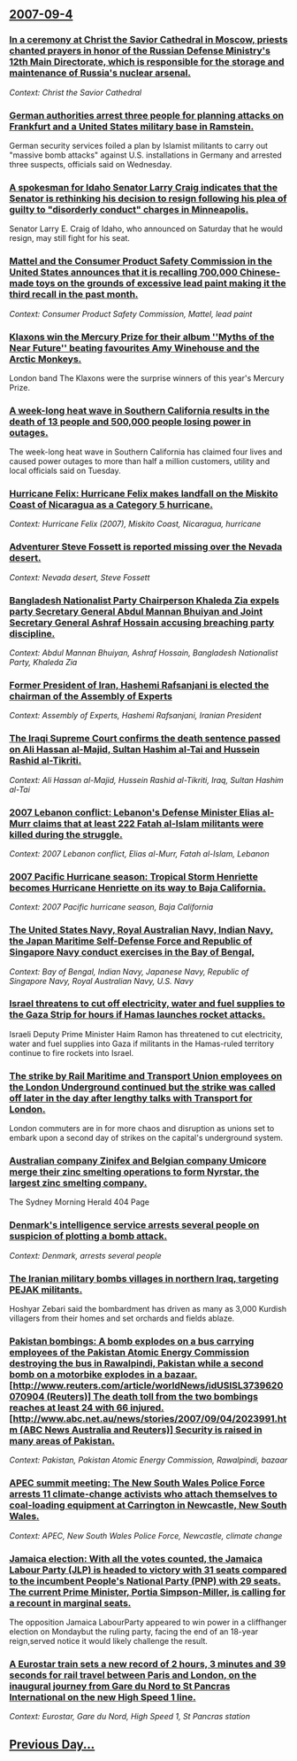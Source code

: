 ## [2007-09-4](/news/2007/09/4/index.md)

### [ In a ceremony at Christ the Savior Cathedral in Moscow, priests chanted prayers in honor of the Russian Defense Ministry's 12th Main Directorate, which is responsible for the storage and maintenance of Russia's nuclear arsenal. ](/news/2007/09/4/in-a-ceremony-at-christ-the-savior-cathedral-in-moscow-priests-chanted-prayers-in-honor-of-the-russian-defense-ministry-s-12th-main-direct.md)
_Context: Christ the Savior Cathedral_

### [ German authorities arrest three people for planning attacks on Frankfurt and a United States military base in Ramstein. ](/news/2007/09/4/german-authorities-arrest-three-people-for-planning-attacks-on-frankfurt-and-a-united-states-military-base-in-ramstein.md)
German security services foiled a plan by Islamist militants to carry out &quot;massive bomb attacks&quot; against U.S. installations in Germany and arrested three suspects, officials said on Wednesday.

### [ A spokesman for Idaho Senator Larry Craig indicates that the Senator is rethinking his decision to resign following his plea of guilty to "disorderly conduct" charges in Minneapolis. ](/news/2007/09/4/a-spokesman-for-idaho-senator-larry-craig-indicates-that-the-senator-is-rethinking-his-decision-to-resign-following-his-plea-of-guilty-to.md)
Senator Larry E. Craig of Idaho, who announced on Saturday that he would resign, may still fight for his seat.

### [ Mattel and the Consumer Product Safety Commission in the United States announces that it is recalling 700,000 Chinese-made toys on the grounds of excessive lead paint making it the third recall in the past month. ](/news/2007/09/4/mattel-and-the-consumer-product-safety-commission-in-the-united-states-announces-that-it-is-recalling-700-000-chinese-made-toys-on-the-grou.md)
_Context: Consumer Product Safety Commission, Mattel, lead paint_

### [ Klaxons win the Mercury Prize for their album ''Myths of the Near Future'' beating favourites Amy Winehouse and the Arctic Monkeys. ](/news/2007/09/4/klaxons-win-the-mercury-prize-for-their-album-myths-of-the-near-future-beating-favourites-amy-winehouse-and-the-arctic-monkeys.md)
London band The Klaxons were the surprise winners of this year&#039;s Mercury Prize.

### [ A week-long heat wave in Southern California results in the death of 13 people and 500,000 people losing power in outages. ](/news/2007/09/4/a-week-long-heat-wave-in-southern-california-results-in-the-death-of-13-people-and-500-000-people-losing-power-in-outages.md)
The week-long heat wave in Southern California has claimed four lives and caused power outages to more than half a million customers, utility and local officials said on Tuesday.

### [ Hurricane Felix: Hurricane Felix makes landfall on the Miskito Coast of Nicaragua as a Category 5 hurricane. ](/news/2007/09/4/hurricane-felix-p-hurricane-felix-makes-landfall-on-the-miskito-coast-of-nicaragua-as-a-category-5-hurricane.md)
_Context: Hurricane Felix (2007), Miskito Coast, Nicaragua, hurricane_

### [ Adventurer Steve Fossett is reported missing over the Nevada desert. ](/news/2007/09/4/adventurer-steve-fossett-is-reported-missing-over-the-nevada-desert.md)
_Context: Nevada desert, Steve Fossett_

### [ Bangladesh Nationalist Party Chairperson Khaleda Zia expels party Secretary General Abdul Mannan Bhuiyan and Joint Secretary General Ashraf Hossain accusing breaching party discipline. ](/news/2007/09/4/bangladesh-nationalist-party-chairperson-khaleda-zia-expels-party-secretary-general-abdul-mannan-bhuiyan-and-joint-secretary-general-ashraf.md)
_Context: Abdul Mannan Bhuiyan, Ashraf Hossain, Bangladesh Nationalist Party, Khaleda Zia_

### [ Former President of Iran, Hashemi Rafsanjani is elected the chairman of the Assembly of Experts ](/news/2007/09/4/former-president-of-iran-hashemi-rafsanjani-is-elected-the-chairman-of-the-assembly-of-experts.md)
_Context: Assembly of Experts, Hashemi Rafsanjani, Iranian President_

### [ The Iraqi Supreme Court confirms the death sentence passed on Ali Hassan al-Majid, Sultan Hashim al-Tai and Hussein Rashid al-Tikriti. ](/news/2007/09/4/the-iraqi-supreme-court-confirms-the-death-sentence-passed-on-ali-hassan-al-majid-sultan-hashim-al-tai-and-hussein-rashid-al-tikriti.md)
_Context: Ali Hassan al-Majid, Hussein Rashid al-Tikriti, Iraq, Sultan Hashim al-Tai_

### [ 2007 Lebanon conflict: Lebanon's Defense Minister Elias al-Murr claims that at least 222 Fatah al-Islam militants were killed during the struggle. ](/news/2007/09/4/2007-lebanon-conflict-lebanon-s-defense-minister-elias-al-murr-claims-that-at-least-222-fatah-al-islam-militants-were-killed-during-the-st.md)
_Context: 2007 Lebanon conflict, Elias al-Murr, Fatah al-Islam, Lebanon_

### [ 2007 Pacific Hurricane season: Tropical Storm Henriette becomes Hurricane Henriette on its way to Baja California. ](/news/2007/09/4/2007-pacific-hurricane-season-tropical-storm-henriette-becomes-hurricane-henriette-on-its-way-to-baja-california.md)
_Context: 2007 Pacific hurricane season, Baja California_

### [ The United States Navy, Royal Australian Navy, Indian Navy, the Japan Maritime Self-Defense Force and Republic of Singapore Navy conduct exercises in the Bay of Bengal, ](/news/2007/09/4/the-united-states-navy-royal-australian-navy-indian-navy-the-japan-maritime-self-defense-force-and-republic-of-singapore-navy-conduct-ex.md)
_Context: Bay of Bengal, Indian Navy, Japanese Navy, Republic of Singapore Navy, Royal Australian Navy, U.S. Navy_

### [ Israel threatens to cut off electricity, water and fuel supplies to the Gaza Strip for hours if Hamas launches rocket attacks. ](/news/2007/09/4/israel-threatens-to-cut-off-electricity-water-and-fuel-supplies-to-the-gaza-strip-for-hours-if-hamas-launches-rocket-attacks.md)
Israeli Deputy Prime Minister Haim Ramon has threatened to cut electricity, water and fuel supplies into Gaza if militants in the Hamas-ruled territory continue to fire rockets into Israel.

### [ The strike by Rail Maritime and Transport Union employees on the London Underground continued but the strike was called off later in the day after lengthy talks with Transport for London. ](/news/2007/09/4/the-strike-by-rail-maritime-and-transport-union-employees-on-the-london-underground-continued-but-the-strike-was-called-off-later-in-the-da.md)
London commuters are in for more chaos and disruption as unions set to embark upon a second day of strikes on the capital&#039;s underground system.

### [ Australian company Zinifex and Belgian company Umicore merge their zinc smelting operations to form Nyrstar, the largest zinc smelting company. ](/news/2007/09/4/australian-company-zinifex-and-belgian-company-umicore-merge-their-zinc-smelting-operations-to-form-nyrstar-the-largest-zinc-smelting-comp.md)
The Sydney Morning Herald 404 Page

### [ Denmark's intelligence service arrests several people on suspicion of plotting a bomb attack. ](/news/2007/09/4/denmark-s-intelligence-service-arrests-several-people-on-suspicion-of-plotting-a-bomb-attack.md)
_Context: Denmark, arrests several people_

### [ The Iranian military bombs villages in northern Iraq, targeting PEJAK militants. ](/news/2007/09/4/the-iranian-military-bombs-villages-in-northern-iraq-targeting-pejak-militants.md)
Hoshyar Zebari said the bombardment has driven as many as 3,000 Kurdish villagers from their homes and set orchards and fields ablaze.

### [ Pakistan bombings: A bomb explodes on a bus carrying employees of the Pakistan Atomic Energy Commission destroying the bus in Rawalpindi, Pakistan while a second bomb on a motorbike explodes in a bazaar. [http://www.reuters.com/article/worldNews/idUSISL3739620070904 (Reuters)] The death toll from the two bombings reaches at least 24 with 66 injured. [http://www.abc.net.au/news/stories/2007/09/04/2023991.htm (ABC News Australia and Reuters)]  Security is raised in many areas of Pakistan. ](/news/2007/09/4/pakistan-bombings-p-a-bomb-explodes-on-a-bus-carrying-employees-of-the-pakistan-atomic-energy-commission-destroying-the-bus-in-rawalpindi.md)
_Context: Pakistan, Pakistan Atomic Energy Commission, Rawalpindi, bazaar_

### [ APEC summit meeting: The New South Wales Police Force arrests 11 climate-change activists who attach themselves to coal-loading equipment at Carrington in Newcastle, New South Wales. ](/news/2007/09/4/apec-summit-meeting-p-the-new-south-wales-police-force-arrests-11-climate-change-activists-who-attach-themselves-to-coal-loading-equipment.md)
_Context: APEC, New South Wales Police Force, Newcastle, climate change_

### [ Jamaica election: With all the votes counted, the Jamaica Labour Party (JLP) is headed to victory with 31 seats compared to the incumbent People's National Party (PNP) with 29 seats. The current Prime Minister, Portia Simpson-Miller, is calling for a recount in marginal seats. ](/news/2007/09/4/jamaica-election-with-all-the-votes-counted-the-jamaica-labour-party-jlp-is-headed-to-victory-with-31-seats-compared-to-the-incumbent-p.md)
The opposition Jamaica LabourParty appeared to win power in a cliffhanger election on Mondaybut the ruling party, facing the end of an 18-year reign,served notice it would likely challenge the result.

### [ A Eurostar train sets a new record of 2 hours, 3 minutes and 39 seconds for rail travel between Paris and London, on the inaugural journey from Gare du Nord to St Pancras International on the new High Speed 1 line. ](/news/2007/09/4/a-eurostar-train-sets-a-new-record-of-2-hours-3-minutes-and-39-seconds-for-rail-travel-between-paris-and-london-on-the-inaugural-journey.md)
_Context: Eurostar, Gare du Nord, High Speed 1, St Pancras station_

## [Previous Day...](/news/2007/09/3/index.md)

